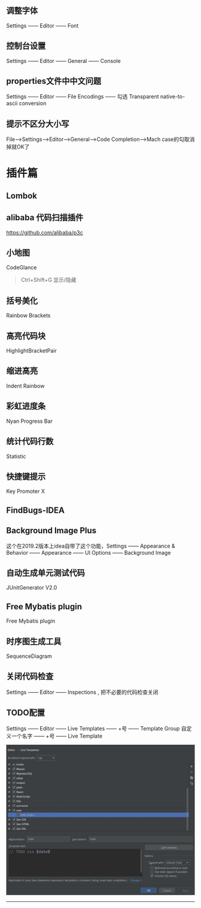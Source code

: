 
## 调整字体

Settings —— Editor —— Font


## 控制台设置

Settings —— Editor —— General —— Console 

## properties文件中中文问题

Settings —— Editor —— File Encodings —— 勾选 Transparent native-to-ascii conversion

## 提示不区分大小写

File–>Settings–>Editor–>General–>Code Completion–>Mach case的勾取消掉就OK了


# 插件篇

## Lombok

## alibaba 代码扫描插件

https://github.com/alibaba/p3c


## 小地图

CodeGlance
>  Ctrl+Shift+G  显示/隐藏

## 括号美化

Rainbow Brackets

## 高亮代码块
HighlightBracketPair

## 缩进高亮
Indent Rainbow

## 彩虹进度条
Nyan Progress Bar

## 统计代码行数

Statistic

## 快捷键提示

Key Promoter X

## FindBugs-IDEA

## Background Image Plus 

这个在2019.2版本上idea自带了这个功能，Settings —— Appearance & Behavior —— Appearance ——  UI Options —— Background Image

## 自动生成单元测试代码

JUnitGenerator V2.0

## Free Mybatis plugin

Free Mybatis plugin

## 时序图生成工具

SequenceDiagram



## 关闭代码检查

Settings —— Editor —— Inspections , 把不必要的代码检查关闭


## TODO配置

Settings —— Editor —— Live Templates —— +号 —— Template Group 自定义一个名字 —— +号 —— Live Template 

![](img/mk-2019-09-06-15-15-43.png)

















---